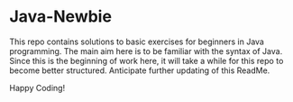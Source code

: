 # Java-Newbie
This repo contains solutions to basic exercises for beginners in Java programming. The main aim here is to be familiar with the syntax of Java.
Since this is the beginning of work here, it will take a while for this repo to become better structured.
Anticipate further updating of this ReadMe.

Happy Coding!
